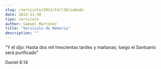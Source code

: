 ```yaml
---
slug: /versiculo/2013/t4/l10/sabado
date: 2013-11-30
tipo: versiculo
author: Samuel Martínez
title: "Versículo de Memoria"
description: ""
---
```


“Y él dijo: Hasta dos mil trescientas tardes y mañanas; luego el Santuario será purificado”

Daniel 8:14
